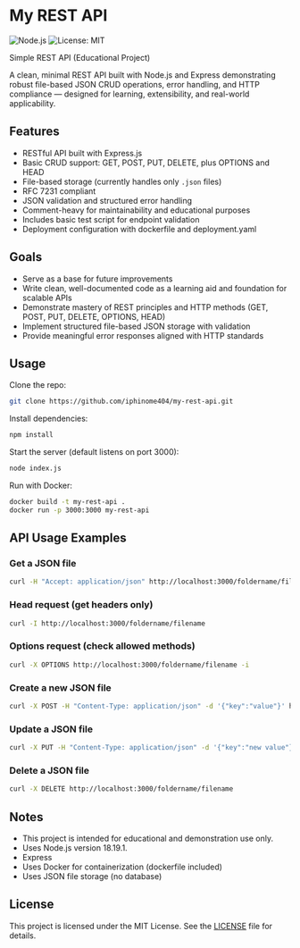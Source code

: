 # My REST API

![Node.js](https://img.shields.io/badge/node-v18.19.1-green)
![License: MIT](https://img.shields.io/badge/license-MIT-blue)

Simple REST API (Educational Project)

A clean, minimal REST API built with Node.js and Express demonstrating robust file-based JSON CRUD operations, error handling, and HTTP compliance — designed for learning, extensibility, and real-world applicability.

## Features

- RESTful API built with Express.js
- Basic CRUD support: GET, POST, PUT, DELETE, plus OPTIONS and HEAD
- File-based storage (currently handles only `.json` files)
- RFC 7231 compliant
- JSON validation and structured error handling
- Comment-heavy for maintainability and educational purposes
- Includes basic test script for endpoint validation
- Deployment configuration with dockerfile and deployment.yaml

## Goals

- Serve as a base for future improvements
- Write clean, well-documented code as a learning aid and foundation for scalable APIs
- Demonstrate mastery of REST principles and HTTP methods (GET, POST, PUT, DELETE, OPTIONS, HEAD)
- Implement structured file-based JSON storage with validation
- Provide meaningful error responses aligned with HTTP standards

## Usage

Clone the repo:

~~~bash
git clone https://github.com/iphinome404/my-rest-api.git
~~~

Install dependencies:

~~~bash
npm install
~~~

Start the server (default listens on port 3000):

~~~bash
node index.js
~~~

Run with Docker:

~~~bash
docker build -t my-rest-api .
docker run -p 3000:3000 my-rest-api
~~~

## API Usage Examples

### Get a JSON file

~~~bash
curl -H "Accept: application/json" http://localhost:3000/foldername/filename
~~~

### Head request (get headers only)

~~~bash
curl -I http://localhost:3000/foldername/filename
~~~

### Options request (check allowed methods)

~~~bash
curl -X OPTIONS http://localhost:3000/foldername/filename -i
~~~

### Create a new JSON file

~~~bash
curl -X POST -H "Content-Type: application/json" -d '{"key":"value"}' http://localhost:3000/foldername/filename
~~~

### Update a JSON file

~~~bash
curl -X PUT -H "Content-Type: application/json" -d '{"key":"new value"}' http://localhost:3000/foldername/filename
~~~

### Delete a JSON file

~~~bash
curl -X DELETE http://localhost:3000/foldername/filename
~~~

## Notes

- This project is intended for educational and demonstration use only.
- Uses Node.js version 18.19.1.
- Express
- Uses Docker for containerization (dockerfile included)
- Uses JSON file storage (no database)

## License

This project is licensed under the MIT License. See the [LICENSE](LICENSE) file for details.
